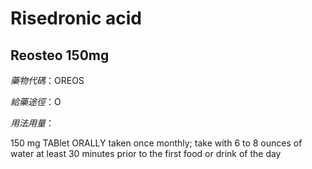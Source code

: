 # Risedronic acid

## Reosteo 150mg

*藥物代碼*：OREOS

*給藥途徑*：O

*用法用量*：

150 mg TABlet ORALLY taken once monthly; take with 6 to 8 ounces of water at least 30 minutes prior to the first food or drink of the day

